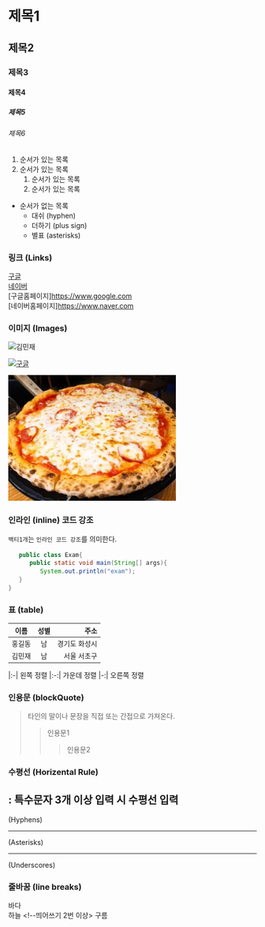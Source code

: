 # 제목1

## 제목2

### 제목3

#### 제목4

##### 제목5

###### 제목6

1. 순서가 있는 목록
2. 순서가 있는 목록
   1. 순서가 있는 목록
   2. 순서가 있는 목록

- 순서가 없는 목록
  - 대쉬 (hyphen)
  * 더하기 (plus sign)
  - 별표 (asterisks)

### 링크 (Links)

[구글](https://www.google.com)  
[네이버](https://www.naver.com)  
[구글홈페이지]<https://www.google.com>  
[네이버홈페이지]<https://www.naver.com>

### 이미지 (Images)

![김민재](https://search.pstatic.net/common?type=b&size=216&expire=1&refresh=true&quality=100&direct=true&src=http%3A%2F%2Fsstatic.naver.net%2Fpeople%2F1%2F202206281819545621.png)

[![구글](https://www.google.com/images/branding/googlelogo/1x/googlelogo_color_272x92dp.png)](https://www.google.com)

![가방](./asset/pizza.jpg)

### 인라인 (inline) 코드 강조
`백티1개`는 `인라인 코드 강조`를 의미한다.

```java
   public class Exam{
      public static void main(String[] args){
         System.out.println("exam");
   }
}
```

### 표 (table)
|이름|성별|주소|
|---|:---:|---:|
|홍길동|남|경기도 화성시|
|김민재|남|서울 서초구|

|:-| 왼쪽 정렬
|:-:| 가운데 정렬
|-:| 오른쪽 정렬

### 인용문 (blockQuote)
> 타인의 말이나 문장을 직접 또는 간접으로 가져온다.
> > 인용문1
> > > 인용문2

### 수평선 (Horizental Rule)
: 특수문자 3개 이상 입력 시 수평선 입력
---
(Hyphens)
***
(Asterisks)
___
(Underscores)


### 줄바꿈 (line breaks)
바다<br>
하늘   <!--띄어쓰기 2번 이상>
구름
